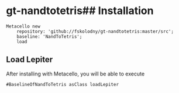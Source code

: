 # gt-nandtotetris## Installation```stMetacello new	repository: 'github://fskolodny/gt-nandtotetris:master/src';	baseline: 'NandToTetris';	load```## Load Lepiter				After installing with Metacello, you will be able to execute```#BaselineOfNandToTetris asClass loadLepiter```
